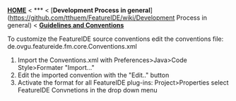 <!-- Breadcrumb -->
[**HOME**](https://github.com/tthuem/FeatureIDE/wiki) < *** < [**Development Process in general**](https://github.com/tthuem/FeatureIDE/wiki/Development Process in general) < [**Guidelines and Conventions**](https://github.com/tthuem/FeatureIDE/wiki/Guidelines-and-Conventions)

<!-- Introduction -->

<!-- Outline -->

<!-- Content -->

To customize the FeatureIDE source conventions edit the conventions file:
de.ovgu.featureide.fm.core.Conventions.xml

1. Import the Conventions.xml with Preferences>Java>Code Style>Formater "Import..."
2. Edit the imported convention with the "Edit.." button
3. Activate the format for all FeatureIDE plug-ins: Project>Properties select FeatureIDE Convnetions in the drop down menu

